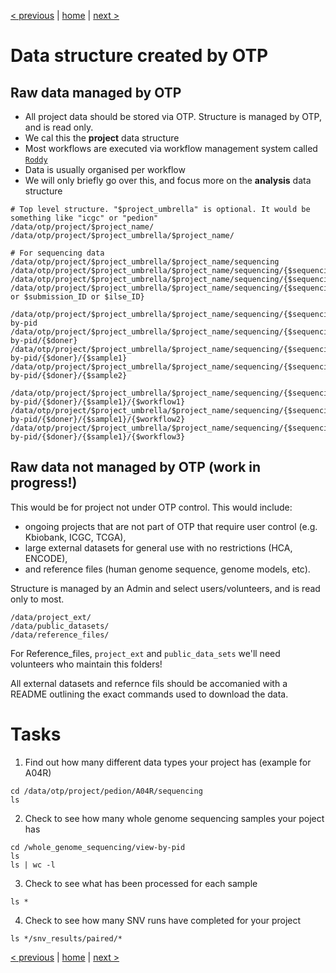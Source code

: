 [< previous](eils-hpc.md)  |  [home](README.md)  |  [next >](analysis-structure.md) 

# Data structure created by OTP

## Raw data managed by OTP

- All project data should be stored via OTP. Structure is managed by OTP, and is read only.
- We cal this the **project** data structure 
- Most workflows are executed via workflow management system called [`Roddy`](https://roddy-documentation.readthedocs.io/en/latest/)
- Data is usually organised per workflow
- We will only briefly go over this, and focus more on the **analysis** data structure

```
# Top level structure. "$project_umbrella" is optional. It would be something like "icgc" or "pedion"
/data/otp/project/$project_name/
/data/otp/project/$project_umbrella/$project_name/

# For sequencing data
/data/otp/project/$project_umbrella/$project_name/sequencing
/data/otp/project/$project_umbrella/$project_name/sequencing/{$sequencing_type}
/data/otp/project/$project_umbrella/$project_name/sequencing/{$sequencing_type}/raw
/data/otp/project/$project_umbrella/$project_name/sequencing/{$sequencing_type}/raw/{flowcell_ID or $submission_ID or $ilse_ID}

/data/otp/project/$project_umbrella/$project_name/sequencing/{$sequencing_type}/view-by-pid
/data/otp/project/$project_umbrella/$project_name/sequencing/{$sequencing_type}/view-by-pid/{$doner}
/data/otp/project/$project_umbrella/$project_name/sequencing/{$sequencing_type}/view-by-pid/{$doner}/{$sample1}
/data/otp/project/$project_umbrella/$project_name/sequencing/{$sequencing_type}/view-by-pid/{$doner}/{$sample2}

/data/otp/project/$project_umbrella/$project_name/sequencing/{$sequencing_type}/view-by-pid/{$doner}/{$sample1}/{$workflow1}
/data/otp/project/$project_umbrella/$project_name/sequencing/{$sequencing_type}/view-by-pid/{$doner}/{$sample1}/{$workflow2}
/data/otp/project/$project_umbrella/$project_name/sequencing/{$sequencing_type}/view-by-pid/{$doner}/{$sample1}/{$workflow3}
```

## Raw data not managed by OTP (work in progress!)

This would be for project not under OTP control. This would include:
*  ongoing projects that are not part of OTP that require user control (e.g. Kbiobank, ICGC, TCGA), 
*  large external datasets for general use with no restrictions (HCA, ENCODE), 
*  and reference files (human genome sequence, genome models, etc). 

Structure is managed by an Admin and select users/volunteers, and is read only to most.

```
/data/project_ext/
/data/public_datasets/  
/data/reference_files/
```
For Reference_files, `project_ext` and `public_data_sets` we'll need volunteers who maintain this folders!

All external datasets and refernce fils should be accomanied with a README outlining the exact commands used to download the data.

# Tasks

1. Find out how many different data types your project has (example for A04R)
```
cd /data/otp/project/pedion/A04R/sequencing
ls
```
2. Check to see how many whole genome sequencing samples your poject has
```
cd /whole_genome_sequencing/view-by-pid
ls
ls | wc -l
```
3. Check to see what has been processed for each sample
```
ls *
```
4. Check to see how many SNV runs have completed for your project
```
ls */snv_results/paired/*
```

[< previous](eils-hpc.md)  |  [home](README.md)  |  [next >](analysis-structure.md) 
